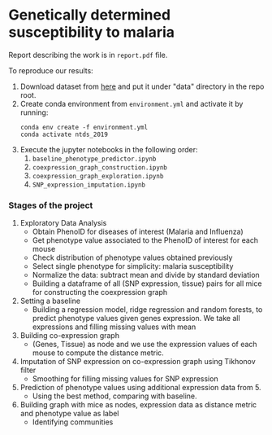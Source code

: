 # Genetically determined susceptibility to malaria
Report describing the work is in `report.pdf` file.

To reproduce our results:
1. Download dataset from [here](https://drive.switch.ch/index.php/s/mtQ2F0dYc7dHOtQ) and put it under "data" directory in the repo root.
2. Create conda environment from `environment.yml` and activate it by running:
    ```
   conda env create -f environment.yml
   conda activate ntds_2019 
   ```
3. Execute the jupyter notebooks in the following order:
    1. `baseline_phenotype_predictor.ipynb`
    2. `coexpression_graph_construction.ipynb`
    3. `coexpression_graph_exploration.ipynb`
    3. `SNP_expression_imputation.ipynb`

### Stages of the project
1. Exploratory Data Analysis
    - Obtain PhenoID for diseases of interest (Malaria and Influenza)
    - Get phenotype value associated to the PhenoID of interest for each mouse
    - Check distribution of phenotype values obtained previously
    - Select single phenotype for simplicity: malaria susceptibility
    - Normalize the data: subtract mean and divide by standard deviation
    - Building a dataframe of all (SNP expression, tissue) pairs for all mice for constructing the coexpression graph
2. Setting a baseline
    - Building a regression model, ridge regression and random forests, to predict phenotype values given genes expression. We take all expressions and filling missing values with mean
3. Building co-expression graph
    - (Genes, Tissue) as node and we use the expression values of each mouse to compute the distance metric. 
5. Imputation of SNP expression on co-expression graph using Tikhonov filter
    - Smoothing for filling missing values for SNP expression
6. Prediction of phenotype values using additional expression data from 5.
    - Using the best method, comparing with baseline.
7. Building graph with mice as nodes, expression data as distance metric and phenotype value as label
    - Identifying communities
